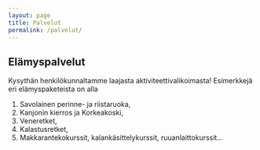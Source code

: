 ```yaml
---
layout: page
title: Palvelut
permalink: /palvelut/
---
```


Elämyspalvelut
--------------

Kysythän henkilökunnaltamme laajasta aktiviteettivalikoimasta! Esimerkkejä eri elämyspaketeista on alla

1. Savolainen perinne- ja riistaruoka,
2. Kanjonin kierros ja Korkeakoski,
3. Veneretket,
4. Kalastusretket,
5. Makkarantekokurssit, kalankäsittelykurssit, ruuanlaittokurssit…
